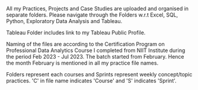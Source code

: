 All my Practices, Projects and Case Studies are uploaded and organised in separate folders.
Please navigate through the Folders w.r.t Excel, SQL, Python, Exploratory Data Analysis and Tableau.

Tableau Folder includes link to my Tableau Public Profile.

Naming of the files are according to the Certification Program on Professional Data Analytics Course I completed from NIIT Institute during the period Feb 2023 - Jul 2023.
The batch started from February. Hence the month February is mentioned in all my practice file names.

Folders represent each courses and Sprints represent weekly concept/topic practices. 
'C' in file name indicates 'Course' and 'S' indicates 'Sprint'.
